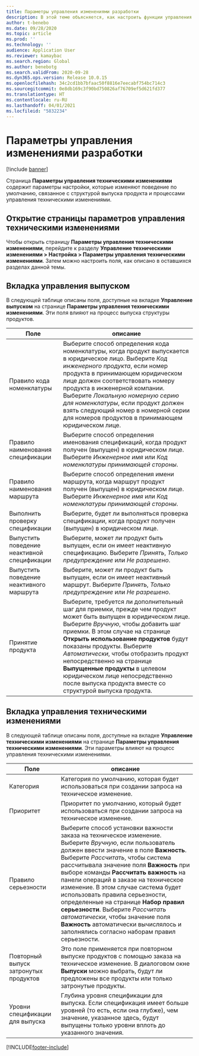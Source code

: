 ```yaml
---
title: Параметры управления изменениями разработки
description: В этой теме объясняется, как настроить функции управления техническими изменениями для Microsoft Dynamics 365 Supply Chain Management.
author: t-benebo
ms.date: 09/28/2020
ms.topic: article
ms.prod: ''
ms.technology: ''
audience: Application User
ms.reviewer: kamaybac
ms.search.region: Global
ms.author: benebotg
ms.search.validFrom: 2020-09-28
ms.dyn365.ops.version: Release 10.0.15
ms.openlocfilehash: 34c2cd1bb7bfaac50f8816e7eecabf754bc714c3
ms.sourcegitcommit: 0e8db169c3f90bd750826af76709ef5d621fd377
ms.translationtype: HT
ms.contentlocale: ru-RU
ms.lasthandoff: 04/01/2021
ms.locfileid: "5832234"
---
```

# <a name="engineering-change-management-parameters"></a>Параметры управления изменениями разработки

[!include [banner](../includes/banner.md)]

Страница **Параметры управления техническими изменениями** содержит параметры настройки, которые изменяют поведение по умолчанию, связанное с структурой выпуска продукта и процессами управления техническими изменениями.

## <a name="open-the-engineering-change-management-parameters-page"></a>Открытие страницы параметров управления техническими изменениями

Чтобы открыть страницу **Параметры управления техническими изменениями**, перейдите к разделу **Управление техническими изменениями \> Настройка \> Параметры управления техническими изменениями**. Затем можно настроить поля, как описано в оставшихся разделах данной темы.

## <a name="release-control-tab"></a>Вкладка управления выпуском

В следующей таблице описаны поля, доступные на вкладке **Управление выпуском** на странице **Параметры управления техническими изменениями**. Эти поля влияют на процесс выпуска структуры продуктов.

| Поле | описание |
|---|---|
| Правило кода номенклатуры | Выберите способ определения кода номенклатуры, когда продукт выпускается в юридическое лицо. Выберите *Код инженерного продукта*, если номер продукта в принимающем юридическом лице должен соответствовать номеру продукта в инженерной компании. Выберите *Локальную номерную серию для номенклатуры*, если продукт должен взять следующий номер в номерной серии для номеров продуктов в принимающем юридическом лице. |
| Правило наименования спецификации | Выберите способ определения именования спецификаций, когда продукт получен (выпущен) в юридическом лице. Выберите *Инженерное имя* или *Код номенклатуры принимающей стороны*. |
| Правило наименования маршрута | Выберите способ определения имени маршрута, когда маршрут продукт получен (выпущен) в юридическом лице. Выберите *Инженерное имя* или *Код номенклатуры принимающей стороны*. |
| Выполнить проверку спецификации | Выберите, будет ли выполняться проверка спецификации, когда продукт получен (выпущен) в юридическом лице. |
| Выпустить поведение неактивной спецификации | Выберите, может ли продукт быть выпущен, если он имеет неактивную спецификацию. Выберите *Принять*, *Только предупреждение* или *Не разрешено*. |
| Выпустить поведение неактивного маршрута | Выберите, может ли продукт быть выпущен, если он имеет неактивный маршрут. Выберите *Принять*, *Только предупреждение* или *Не разрешено*.|
| Принятие продукта | Выберите, требуется ли дополнительный шаг для приемки, прежде чем продукт может быть выпущен в юридическом лице. Выберите *Вручную*, чтобы добавить шаг приемки. В этом случае на странице **Открыть использование продуктов** будут показаны продукты. Выберите *Автоматически*, чтобы отобразить продукт непосредственно на странице **Выпущенные продукты** в целевом юридическом лице непосредственно после выпуска продукта вместе со структурой выпуска продукта. |

## <a name="engineering-change-management-tab"></a>Вкладка управления техническими изменениями

В следующей таблице описаны поля, доступные на вкладке **Управление техническими изменениями** на странице **Параметры управления техническими изменениями**. Эти параметры влияют на процесс управления техническими изменениями.

| Поле | описание |
|---|---|
| Категория | Категория по умолчанию, которая будет использоваться при создании запроса на техническое изменение. |
| Приоритет | Приоритет по умолчанию, который будет использоваться при создании запроса на техническое изменение. |
| Правило серьезности | Выберите способ установки важности заказа на техническое изменение. Выберите *Вручную*, если пользователь должен ввести значение в поле **Важность**. Выберите *Рассчитать*, чтобы система рассчитывала значение поля **Важность** при выборе команды **Рассчитать важность** на панели операций в заказе на техническое изменение. В этом случае система будет использовать правила серьезности, определенные на странице **Набор правил серьезности**. Выберите *Рассчитать автоматически*, чтобы значение поля **Важность** автоматически вычислялось и заполнялись согласно наборам правил серьезности. |
| Повторный выпуск затронутых продуктов | Это поле применяется при повторном выпуске продуктов с помощью заказа на техническое изменение. В диалоговом окне **Выпуски** можно выбрать, будут ли предложены все продукты или только затронутые продукты. |
| Уровни спецификации для выпуска | Глубина уровня спецификации для выпуска. Если спецификация имеет больше уровней (то есть, если она глубже), чем значение, указанное здесь, будут выпущены только уровни вплоть до указанного значения. |


[!INCLUDE[footer-include](../../includes/footer-banner.md)]